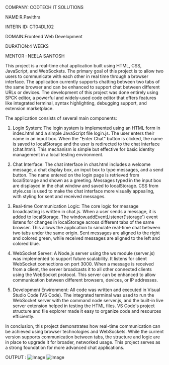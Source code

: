 COMPANY: CODTECH IT SOLUTIONS

NAME:R.Pavithra

INTERN ID: CT04DL102

DOMAIN:Frontend Web Development

DURATION:4 WEEKS

MENTOR : NEELA SANTOSH

This project is a real-time chat application built using HTML, CSS, JavaScript, and WebSockets. The primary goal of this project is to allow two users to communicate with each other in real time through a browser interface. The application currently supports chatting between two tabs of the same browser and can be enhanced to support chat between different URLs or devices. The development of this project was done entirely using SPCK editor, a powerful and widely-used code editor that offers features like integrated terminal, syntax highlighting, debugging support, and extension marketplace.

The application consists of several main components:

1. Login System:
The login system is implemented using an HTML form in index.html and a simple JavaScript file login.js. The user enters their name in an input box. When the "Enter Chat" button is clicked, the name is saved to localStorage and the user is redirected to the chat interface (chat.html). This mechanism is simple but effective for basic identity management in a local testing environment.


2. Chat Interface:
The chat interface in chat.html includes a welcome message, a chat display box, an input box to type messages, and a send button. The name entered on the login page is retrieved from localStorage and shown as a greeting. Messages typed in the input box are displayed in the chat window and saved to localStorage. CSS from style.css is used to make the chat interface more visually appealing, with styling for sent and received messages.


3. Real-time Communication Logic:
The core logic for message broadcasting is written in chat.js. When a user sends a message, it is added to localStorage. The window.addEventListener('storage') event listens for changes in localStorage across different tabs of the same browser. This allows the application to simulate real-time chat between two tabs under the same origin. Sent messages are aligned to the right and colored green, while received messages are aligned to the left and colored blue.


4. WebSocket Server:
A Node.js server using the ws module (server.js) was implemented to support future scalability. It listens for client WebSocket connections on port 3000. When a message is received from a client, the server broadcasts it to all other connected clients using the WebSocket protocol. This server can be enhanced to allow communication between different browsers, devices, or IP addresses.


5. Development Environment:
All code was written and executed in Visual Studio Code (VS Code). The integrated terminal was used to run the WebSocket server with the command node server.js, and the built-in live server extension helped in testing the HTML files. VS Code's project structure and file explorer made it easy to organize code and resources efficiently.


In conclusion, this project demonstrates how real-time communication can be achieved using browser technologies and WebSockets. While the current version supports communication between tabs, the structure and logic are in place to upgrade it for broader, networked usage. This project serves as a strong foundation for more advanced chat applications.

OUTPUT : 
![Image](https://github.com/user-attachments/assets/4ef67af4-4b36-4c82-8532-062555bdc8cb)
![Image](https://github.com/user-attachments/assets/b3b8835c-ac92-4f10-b109-ba9f3eebc18e)


